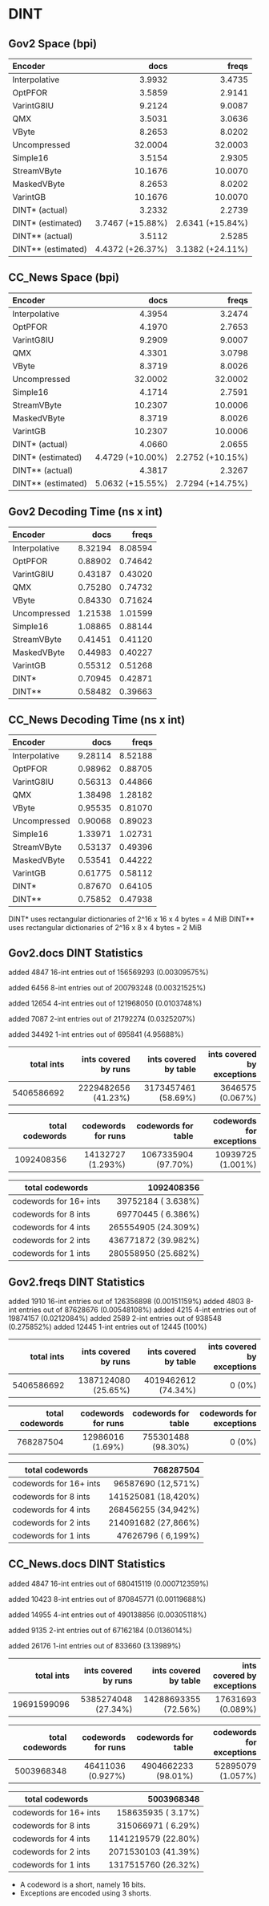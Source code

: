 DINT
====

Gov2 Space (bpi)
----------------

| Encoder           | docs              | freqs            |
|:------------------|------------------:|-----------------:|
| Interpolative     |  3.9932           |  3.4735          |
| OptPFOR           |  3.5859           |  2.9141          |
| VarintG8IU        |  9.2124           |  9.0087          |
| QMX               |  3.5031           |  3.0636          |
| VByte             |  8.2653           |  8.0202          |
| Uncompressed      | 32.0004           | 32.0003          |
| Simple16          |  3.5154           |  2.9305          |
| StreamVByte       | 10.1676           | 10.0070          |
| MaskedVByte       |  8.2653           |  8.0202          |
| VarintGB          | 10.1676           | 10.0070          |
| DINT*  (actual)   |  3.2332           |  2.2739          |
| DINT*  (estimated)|  3.7467 (+15.88%) |  2.6341 (+15.84%)|
| DINT** (actual)   |  3.5112           |  2.5285          |
| DINT** (estimated)|  4.4372 (+26.37%) |  3.1382 (+24.11%)|

CC_News Space (bpi)
-------------------

| Encoder           | docs              | freqs            |
|:------------------|------------------:|-----------------:|
| Interpolative     |  4.3954           |  3.2474          |
| OptPFOR           |  4.1970           |  2.7653          |
| VarintG8IU        |  9.2909           |  9.0007          |
| QMX               |  4.3301           |  3.0798          |
| VByte             |  8.3719           |  8.0026          |
| Uncompressed      | 32.0002           | 32.0002          |
| Simple16          |  4.1714           |  2.7591          |
| StreamVByte       | 10.2307           | 10.0006          |
| MaskedVByte       |  8.3719           |  8.0026          |
| VarintGB          | 10.2307           | 10.0006          |
| DINT*  (actual)   |  4.0660           |  2.0655          |
| DINT*  (estimated)|  4.4729 (+10.00%) |  2.2752 (+10.15%)|
| DINT** (actual)   |  4.3817           |  2.3267          |
| DINT** (estimated)|  5.0632 (+15.55%) |  2.7294 (+14.75%)|

Gov2 Decoding Time (ns x int)
-----------------------------

| Encoder           | docs        | freqs       |
|:------------------|------------:|------------:|
| Interpolative     | 8.32194     | 8.08594     |
| OptPFOR           | 0.88902     | 0.74642     |
| VarintG8IU        | 0.43187     | 0.43020     |
| QMX               | 0.75280     | 0.74732     |
| VByte             | 0.84330     | 0.71624     |
| Uncompressed      | 1.21538     | 1.01599     |
| Simple16          | 1.08865     | 0.88144     |
| StreamVByte       | 0.41451     | 0.41120     |
| MaskedVByte       | 0.44983     | 0.40227     |
| VarintGB          | 0.55312     | 0.51268     |
| DINT*             | 0.70945     | 0.42871     |
| DINT**            | 0.58482     | 0.39663     |

CC_News Decoding Time (ns x int)
--------------------------------

| Encoder           | docs        | freqs       |
|:------------------|------------:|------------:|
| Interpolative     | 9.28114     | 8.52188     |
| OptPFOR           | 0.98962     | 0.88705     |
| VarintG8IU        | 0.56313     | 0.44866     |
| QMX               | 1.38498     | 1.28182     |
| VByte             | 0.95535     | 0.81070     |
| Uncompressed      | 0.90068     | 0.89023     |
| Simple16          | 1.33971     | 1.02731     |
| StreamVByte       | 0.53137     | 0.49396     |
| MaskedVByte       | 0.53541     | 0.44222     |
| VarintGB          | 0.61775     | 0.58112     |
| DINT*             | 0.87670     | 0.64105     |
| DINT**            | 0.75852     | 0.47938     |

DINT*  uses rectangular dictionaries of 2^16 x 16 x 4 bytes = 4 MiB
DINT** uses rectangular dictionaries of 2^16 x  8 x 4 bytes = 2 MiB

Gov2.docs DINT Statistics
-------------------------

added  4847 16-int entries out of 156569293 (0.00309575%)

added  6456  8-int entries out of 200793248 (0.00321525%)

added 12654  4-int entries out of 121968050 (0.0103748%)

added  7087  2-int entries out of  21792274 (0.0325207%)

added 34492  1-int entries out of    695841 (4.95688%)

| total ints      | ints covered by runs | ints covered by table | ints covered by exceptions |
|----------------:|---------------------:|----------------------:|---------------------------:|
| 5406586692      | 2229482656 (41.23%)  | 3173457461 (58.69%)   | 3646575  (0.067%)          |

| total codewords | codewords for runs   | codewords for table   | codewords for exceptions   |
|----------------:|---------------------:|----------------------:|---------------------------:|
| 1092408356      | 14132727 (1.293%)    | 1067335904 (97.70%)   | 10939725  (1.001%)         |

| total codewords         | 1092408356           |
|-------------------------|---------------------:|
| codewords for 16+ ints  |  39752184 ( 3.638%)  |
| codewords for  8  ints  |  69770445 ( 6.386%)  |
| codewords for  4  ints  | 265554905 (24.309%)  |
| codewords for  2  ints  | 436771872 (39.982%)  |
| codewords for  1  ints  | 280558950 (25.682%)  |

Gov2.freqs DINT Statistics
--------------------------

added 1910 16-int entries out of 126356898 (0.00151159%)
added 4803 8-int entries out of 87628676 (0.00548108%)
added 4215 4-int entries out of 19874157 (0.0212084%)
added 2589 2-int entries out of 938548 (0.275852%)
added 12445 1-int entries out of 12445 (100%)

| total ints      | ints covered by runs | ints covered by table | ints covered by exceptions |
|----------------:|---------------------:|----------------------:|---------------------------:|
| 5406586692      | 1387124080 (25.65%)  | 4019462612 (74.34%)   | 0  (0%)                    |

| total codewords | codewords for runs   | codewords for table   | codewords for exceptions   |
|----------------:|---------------------:|----------------------:|---------------------------:|
| 768287504       | 12986016 (1.69%)     | 755301488 (98.30%)    | 0  (0%)                    |

| total codewords         | 768287504            |
|-------------------------|---------------------:|
| codewords for 16+ ints  |  96587690 (12,571%)  |
| codewords for  8  ints  | 141525081 (18,420%)  |
| codewords for  4  ints  | 268456255 (34,942%)  |
| codewords for  2  ints  | 214091682 (27,866%)  |
| codewords for  1  ints  |  47626796 ( 6,199%)  |


CC_News.docs DINT Statistics
----------------------------

added  4847 16-int entries out of 680415119 (0.000712359%)

added 10423  8-int entries out of 870845771 (0.00119688%)

added 14955  4-int entries out of 490138856 (0.00305118%)

added  9135  2-int entries out of  67162184 (0.0136014%)

added 26176  1-int entries out of    833660 (3.13989%)

| total ints      | ints covered by runs | ints covered by table | ints covered by exceptions |
|----------------:|---------------------:|----------------------:|---------------------------:|
| 19691599096     | 5385274048 (27.34%)  | 14288693355 (72.56%)  | 17631693  (0.089%)         |

| total codewords | codewords for runs   | codewords for table   | codewords for exceptions   |
|----------------:|---------------------:|----------------------:|---------------------------:|
| 5003968348      | 46411036 (0.927%)    | 4904662233 (98.01%)   | 52895079  (1.057%)         |

| total codewords         | 5003968348           |
|-------------------------|---------------------:|
| codewords for 16+ ints  |  158635935 ( 3.17%)  |
| codewords for  8  ints  |  315066971 ( 6.29%)  |
| codewords for  4  ints  | 1141219579 (22.80%)  |
| codewords for  2  ints  | 2071530103 (41.39%)  |
| codewords for  1  ints  | 1317515760 (26.32%)  |

- A codeword is a short, namely 16 bits.
- Exceptions are encoded using 3 shorts.

